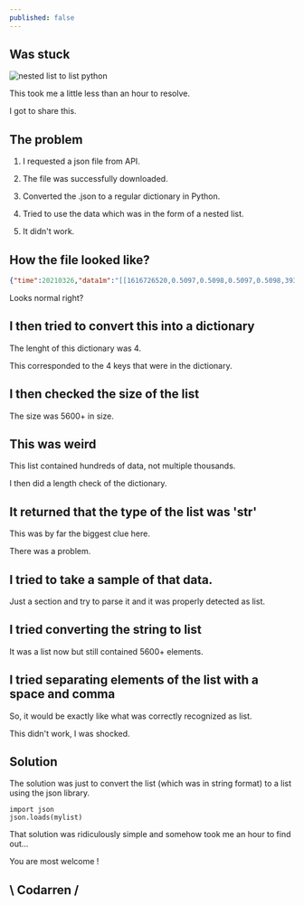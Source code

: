 ```yaml
---
published: false
---
```

## Was stuck
![nested list to list python](https://github.com/codarrenvelvindron/codarrenvelvindron.github.io/raw/master/images/python-logo.png)

This took me a little less than an hour to resolve.

I got to share this.

## The problem
1. I requested a json file from API.

2. The file was successfully downloaded.

3. Converted the .json to a regular dictionary in Python.

4. Tried to use the data which was in the form of a nested list.

5. It didn't work.

## How the file looked like?

```json
{"time":20210326,"data1m":"[[1616726520,0.5097,0.5098,0.5097,0.5098,393.331656],[1616739660,0.5156,0.5156,0.5156,0.5156,351.000000],[1616742120,0.5256,0.5256,0.5256,0.5256,266.704718],[1616745000,0.5276,0.5276,0.5276,0.5276,393.331656],[1616756280,0.529,0.529,0.529,0.529,100.000000],[1616758380,0.5285,0.5285,0.5285,0.5285,270.204337],[1616758920,0.5144,0.5144,0.5144,0.5144,29.116497],[1616777880,0.5478,0.5478,0.5478,0.5478,100.000000],[1616777940,0.55,0.55,0.55,0.55,25.000000],[1616778780,0.5569,0.5569,0.5569,0.5569,318.234026],[1616786160,0.5466,0.5466,0.5466,0.5466,36.498353],[1616790420,0.5341,0.5341,0.5341,0.5341,39.365079],[1616791380,0.5314,0.5314,0.5314,0.5314,100.000000],[1616797620,0.5372,0.5372,0.5372,0.5372,25.873897],[1616802900,0.5475,0.5475,0.5475,0.5475,211.141552]]","data1h":"[[1616371200,0.5948,0.5948,0.5889,0.5889,877.322676],[1616374800,0.577,0.577,0.57,0.5709,1438.578472],[1616378400,0.5746,0.5746,0.5746,0.5746,1000],[1616382000,0.5746,0.5746,0.5746,0.5746,1501.849955],[1616392800,0.58,0.58,0.58,0.58,344.613665],[1616396400,0.61,0.62,0.61,0.6128,2571.593217],[1616425200,0.5965,0.5965,0.59,0.59,194.748609],[1616428800,0.5894,0.5894,0.5876,0.589,958.658743],[1616432400,0.5942,0.5942,0.5942,0.5942,314.557388],[1616436000,0.6005,0.605,0.6005,0.605,1122.115702],[1616439600,0.583,0.583,0.5467,0.57,4691.163153],[1616443200,0.5377,0.5568,0.5377,0.5568,97.723713],[1616446800,0.5533,0.5533,0.5533,0.5533,18.019157],[1616464800,0.5619,0.5619,0.5619,0.5619,125],[1616468400,0.5626,0.5626,0.5626,0.5626,70.920725]]"}
```
Looks normal right?

## I then tried to convert this into a dictionary
The lenght of this dictionary was 4.

This corresponded to the 4 keys that were in the dictionary.

## I then checked the size of the list
The size was 5600+ in size.

## This was weird
This list contained hundreds of data, not multiple thousands.

I then did a length check of the dictionary.

## It returned that the type of the list was 'str'
This was by far the biggest clue here.

There was a problem.

## I tried to take a sample of that data.

Just a section and try to parse it and it was properly detected as list.

## I tried converting the string to list
It was a list now but still contained 5600+ elements.

## I tried separating elements of the list with a space and comma
So, it would be exactly like what was correctly recognized as list.

This didn't work, I was shocked.

## Solution
The solution was just to convert the list (which was in string format) to a list using the json library.

```
import json
json.loads(mylist)
```
That solution was ridiculously simple and somehow took me an hour to find out...

You are most welcome !

## \ Codarren /